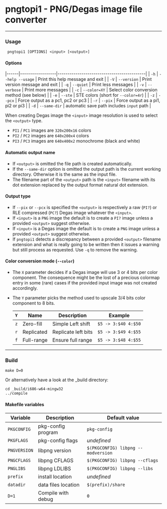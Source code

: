 # pngtopi1 - PNG/Degas image file converter

-------------------------------------------

### Usage

	 pngtopi1 [OPTIONS] <input> [<output>]


#### Options
|------|------------------|--------------------------------------------|
| `-h` | `--help --usage` | Print this help message and exit           |
| `-V` | `--version`      | Print version message and exit             |
| `-q` | `--quiet`        | Print less messages                        |
| `-v` | `--verbose`      | Print more messages                        |
| `-c` | `--color=XY`     | Select color conversion method (see below) |
| `-e` | `--ste`          | STE colors (short for `--color=4r`)        |
| `-z` | `--pcx`          | Force output as a pc1, pc2 or pc3          |
| `-r` | `--pix`          | Force output as a pi1, pi2 or pi3          |
| `-d` | `--same-dir`     | automatic save path includes `input` path  |

  When creating Degas image the `<input>` image resolution is used to
  select the `<output>` type.

  - `PI1` / `PC1` images are `320x200x16` colors
  - `PI2` / `PC2` images are `640x200x4` colors
  - `PI3` / `PC3` images are `640x400x2` monochrome (black and white)


#### Automatic output name

  - If `<output>` is omitted the file path is created automatically.
  - If the `--same-dir` option is omitted the output path is the
	current working directory. Otherwise it is the same as the input
	file.
  - The filename part of the `<output>` path is the `<input>` filename
	with its dot extension replaced by the output format natural dot
	extension.


#### Output type

  - If `--pix` or `--pcx` is specified the `<output>` is respectively
	a raw (`PI?`) or RLE compressed (`PC?`) Degas image whatever the
	`<input>`.
  - If `<input>` is a `PNG` image the default is to create a `PI?`
	image unless a provided `<output>` suggest otherwise.
  - If `<input>` is a Degas  image the default is to create a `PNG`
	image unless a provided `<output>` suggest otherwise.
  - If `pngtopi1` detects a discrepancy between a provided `<output>`
	filename extension and what is really going to be written then it
	issues a warning but still process as requested. Use `-q` to
	remove the warning.


#### Color conversion mode (`--color`)

  - The `X` parameter decides if a Degas image will use 3 or 4 bits
	per color component.  The consequence might be the lost of a
	precious colormap entry in some (rare) cases if the provided input
	image was not created accordingly.
  - The `Y` parameter picks the method used to upscale 3/4 bits color
	component to 8 bits.

	| `Y` |       Name |         Description |             Example |
	|-----|------------|---------------------|---------------------|
	| `z` | Zero-fill  | Simple Left shift   | `$5 -> 3:$40 4:$50` |
	| `r` | Replicated | Replicate left bits | `$5 -> 3:$49 4:$55` |
	| `f` | Full-range | Ensure full range   | `$5 -> 3:$48 4:$55` |


---------------------------------------------------------------------

### Build

	make D=0

Or alternatively have a look at the _build directory:

	cd _build/i686-w64-mingw32
	../compile

#### Makefile variables

|   Variable   | Description         | Default value                      |
|--------------|---------------------|------------------------------------|
| `PKGCONFIG`  | pkg-config program  | `pkg-config`                       |
| `PKGFLAGS`   | pkg-config flags    | *undefined*                        |
| `PNGVERSION` | libpng version      | `$(PKGCONFIG) libpng --modversion` |
| `PNGCFLAGS`  | libpng CFLAGS       | `$(PKGCONFIG) libpng --cflags`     |
| `PNGLIBS`    | libpng LDLIBS       | `$(PKGCONFIG) libpng --libs`       |
| `prefix`     | install location    | *undefined*                        |
| `datadir`    | data files location | `$(prefix)/share`                  |
| `D=1`        | Compile with debug  | `0`

